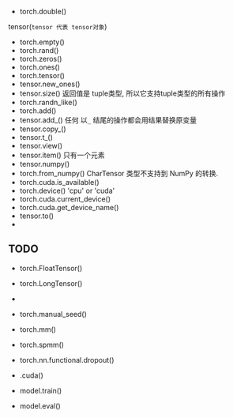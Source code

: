 

- torch.double()

tensor(`tensor 代表 tensor对象`)

- torch.empty()
- torch.rand()
- torch.zeros()
- torch.ones()
- torch.tensor()
- tensor.new_ones()   
- tensor.size()              返回值是 tuple类型, 所以它支持tuple类型的所有操作
- torch.randn_like()
- torch.add()
- tensor.add\_()             任何 以``_`` 结尾的操作都会用结果替换原变量
- tensor.copy_()
- tensor.t_()
- tensor.view()  
- tensor.item()   只有一个元素 
- tensor.numpy()
- torch.from_numpy()      CharTensor 类型不支持到 NumPy 的转换.
- torch.cuda.is_available()
- torch.device()    'cpu'  or 'cuda'
- torch.cuda.current_device()
- torch.cuda.get_device_name()
- tensor.to()
- 

 

## TODO

- torch.FloatTensor()
- torch.LongTensor()
- 
- torch.manual_seed()



- torch.mm()
- torch.spmm()



- torch.nn.functional.dropout()



- .cuda()
- model.train()
- model.eval()
